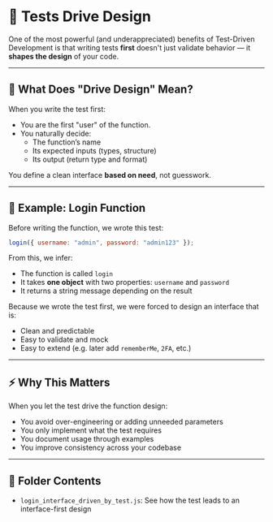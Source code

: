 # 🔧 Tests Drive Design

One of the most powerful (and underappreciated) benefits of Test-Driven Development is that writing tests **first** doesn't just validate behavior — it **shapes the design** of your code.

---

## 🧠 What Does "Drive Design" Mean?

When you write the test first:

- You are the first "user" of the function.
- You naturally decide:
  - The function’s name
  - Its expected inputs (types, structure)
  - Its output (return type and format)

You define a clean interface **based on need**, not guesswork.

---

## 🧪 Example: Login Function

Before writing the function, we wrote this test:

```js
login({ username: "admin", password: "admin123" });
```

From this, we infer:

- The function is called `login`
- It takes **one object** with two properties: `username` and `password`
- It returns a string message depending on the result

Because we wrote the test first, we were forced to design an interface that is:

- Clean and predictable
- Easy to validate and mock
- Easy to extend (e.g. later add `rememberMe`, `2FA`, etc.)

---

## ⚡ Why This Matters

When you let the test drive the function design:

- You avoid over-engineering or adding unneeded parameters
- You only implement what the test requires
- You document usage through examples
- You improve consistency across your codebase

---

## 🧱 Folder Contents

- `login_interface_driven_by_test.js`: See how the test leads to an interface-first design
